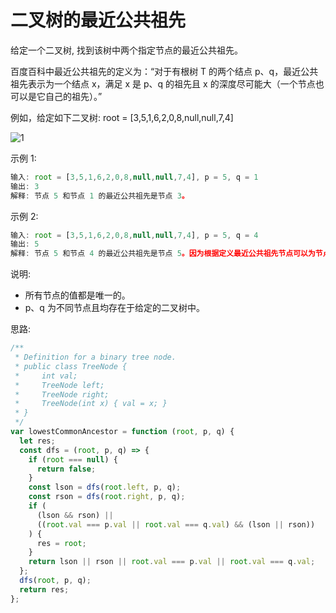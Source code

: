 # 二叉树的最近公共祖先

给定一个二叉树, 找到该树中两个指定节点的最近公共祖先。

百度百科中最近公共祖先的定义为：“对于有根树 T 的两个结点 p、q，最近公共祖先表示为一个结点 x，满足 x 是 p、q 的祖先且 x 的深度尽可能大（一个节点也可以是它自己的祖先）。”

例如，给定如下二叉树: root = [3,5,1,6,2,0,8,null,null,7,4]

![1](https://assets.leetcode-cn.com/aliyun-lc-upload/uploads/2018/12/15/binarytree.png)

示例 1:

```js
输入: root = [3,5,1,6,2,0,8,null,null,7,4], p = 5, q = 1
输出: 3
解释: 节点 5 和节点 1 的最近公共祖先是节点 3。
```

示例 2:

```js
输入: root = [3,5,1,6,2,0,8,null,null,7,4], p = 5, q = 4
输出: 5
解释: 节点 5 和节点 4 的最近公共祖先是节点 5。因为根据定义最近公共祖先节点可以为节点本身。
```

说明:

- 所有节点的值都是唯一的。
- p、q 为不同节点且均存在于给定的二叉树中。

思路:

```ts
/**
 * Definition for a binary tree node.
 * public class TreeNode {
 *     int val;
 *     TreeNode left;
 *     TreeNode right;
 *     TreeNode(int x) { val = x; }
 * }
 */
var lowestCommonAncestor = function (root, p, q) {
  let res;
  const dfs = (root, p, q) => {
    if (root === null) {
      return false;
    }
    const lson = dfs(root.left, p, q);
    const rson = dfs(root.right, p, q);
    if (
      (lson && rson) ||
      ((root.val === p.val || root.val === q.val) && (lson || rson))
    ) {
      res = root;
    }
    return lson || rson || root.val === p.val || root.val === q.val;
  };
  dfs(root, p, q);
  return res;
};
```
